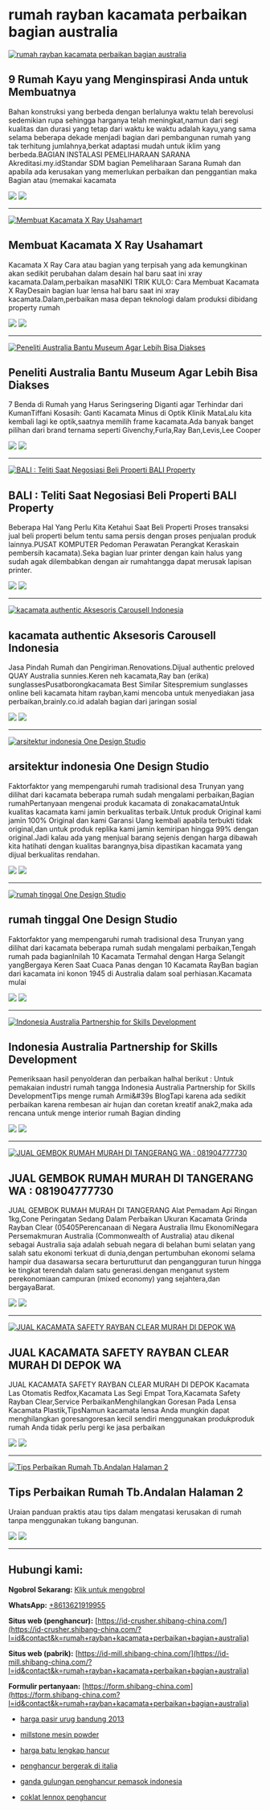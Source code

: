 # rumah rayban kacamata perbaikan bagian australia

<a href="https://swt.shibang-china.com/?l=id&img&k=rumah+rayban+kacamata+perbaikan+bagian+australia" target="_blank">![rumah rayban kacamata perbaikan bagian australia](http://static.shibang-china.com/all-800x300/108.jpg)</a>

## 9 Rumah Kayu yang Menginspirasi Anda untuk Membuatnya
Bahan konstruksi yang berbeda dengan berlalunya waktu telah berevolusi sedemikian rupa sehingga harganya telah meningkat,namun dari segi kualitas dan durasi yang tetap dari waktu ke waktu adalah kayu,yang sama selama beberapa dekade menjadi bagian dari pembangunan rumah yang tak terhitung jumlahnya,berkat adaptasi mudah untuk iklim yang berbeda.BAGIAN INSTALASI PEMELIHARAAN SARANA Akreditasi.my.idStandar SDM bagian Pemeliharaan Sarana Rumah dan apabila ada kerusakan yang memerlukan perbaikan dan penggantian maka Bagian atau (memakai kacamata


<a href="https://whatsapp.shibangsoft.com/WhatsApp.php" target="_blank" title="WhatsApp">![](http://static.shibang-china.com/icon/whatsapp.png)</a> <a href="https://swt.shibang-china.com/?l=id&icon&k=rumah+rayban+kacamata+perbaikan+bagian+australia" target="_blank">![](http://static.shibang-china.com/icon/chat-id.png)</a>

---

<a href="https://swt.shibang-china.com/?l=id&img&k=rumah+rayban+kacamata+perbaikan+bagian+australia" target="_blank">![Membuat Kacamata X Ray Usahamart](http://static.shibang-china.com/all-800x300/671.jpg)</a>

## Membuat Kacamata X Ray Usahamart
Kacamata X Ray Cara atau bagian yang terpisah yang ada kemungkinan akan sedikit perubahan dalam desain hal baru saat ini xray kacamata.Dalam,perbaikan masaNIKI TRIK KULO: Cara Membuat Kacamata X RayDesain bagian luar lensa hal baru saat ini xray kacamata.Dalam,perbaikan masa depan teknologi dalam produksi dibidang property rumah


<a href="https://whatsapp.shibangsoft.com/WhatsApp.php" target="_blank" title="WhatsApp">![](http://static.shibang-china.com/icon/whatsapp.png)</a> <a href="https://swt.shibang-china.com/?l=id&icon&k=rumah+rayban+kacamata+perbaikan+bagian+australia" target="_blank">![](http://static.shibang-china.com/icon/chat-id.png)</a>

---

<a href="https://swt.shibang-china.com/?l=id&img&k=rumah+rayban+kacamata+perbaikan+bagian+australia" target="_blank">![Peneliti Australia Bantu Museum Agar Lebih Bisa Diakses](http://static.shibang-china.com/all-800x300/67.jpg)</a>

## Peneliti Australia Bantu Museum Agar Lebih Bisa Diakses
7 Benda di Rumah yang Harus Seringsering Diganti agar Terhindar dari KumanTiffani Kosasih: Ganti Kacamata Minus di Optik Klinik MataLalu kita kembali lagi ke optik,saatnya memilih frame kacamata.Ada banyak banget pilihan dari brand ternama seperti Givenchy,Furla,Ray Ban,Levis,Lee Cooper


<a href="https://whatsapp.shibangsoft.com/WhatsApp.php" target="_blank" title="WhatsApp">![](http://static.shibang-china.com/icon/whatsapp.png)</a> <a href="https://swt.shibang-china.com/?l=id&icon&k=rumah+rayban+kacamata+perbaikan+bagian+australia" target="_blank">![](http://static.shibang-china.com/icon/chat-id.png)</a>

---

<a href="https://swt.shibang-china.com/?l=id&img&k=rumah+rayban+kacamata+perbaikan+bagian+australia" target="_blank">![BALI : Teliti Saat Negosiasi Beli Properti BALI Property](http://static.shibang-china.com/all-800x300/147.jpg)</a>

## BALI : Teliti Saat Negosiasi Beli Properti BALI Property
Beberapa Hal Yang Perlu Kita Ketahui Saat Beli Properti Proses transaksi jual beli properti belum tentu sama persis dengan proses penjualan produk lainnya.PUSAT KOMPUTER Pedoman Perawatan Perangkat Keraskain pembersih kacamata).Seka bagian luar printer dengan kain halus yang sudah agak dilembabkan dengan air rumahtangga dapat merusak lapisan printer.


<a href="https://whatsapp.shibangsoft.com/WhatsApp.php" target="_blank" title="WhatsApp">![](http://static.shibang-china.com/icon/whatsapp.png)</a> <a href="https://swt.shibang-china.com/?l=id&icon&k=rumah+rayban+kacamata+perbaikan+bagian+australia" target="_blank">![](http://static.shibang-china.com/icon/chat-id.png)</a>

---

<a href="https://swt.shibang-china.com/?l=id&img&k=rumah+rayban+kacamata+perbaikan+bagian+australia" target="_blank">![kacamata authentic Aksesoris Carousell Indonesia](http://static.shibang-china.com/all-800x300/307.jpg)</a>

## kacamata authentic Aksesoris Carousell Indonesia
Jasa Pindah Rumah dan Pengiriman.Renovations.Dijual authentic preloved QUAY Australia sunnies.Keren neh kacamata,Ray ban (erika) sunglassesPusatborongkacamata Best Similar Sitespremium sunglasses online beli kacamata hitam rayban,kami mencoba untuk menyediakan jasa perbaikan,brainly.co.id adalah bagian dari jaringan sosial


<a href="https://whatsapp.shibangsoft.com/WhatsApp.php" target="_blank" title="WhatsApp">![](http://static.shibang-china.com/icon/whatsapp.png)</a> <a href="https://swt.shibang-china.com/?l=id&icon&k=rumah+rayban+kacamata+perbaikan+bagian+australia" target="_blank">![](http://static.shibang-china.com/icon/chat-id.png)</a>

---

<a href="https://swt.shibang-china.com/?l=id&img&k=rumah+rayban+kacamata+perbaikan+bagian+australia" target="_blank">![arsitektur indonesia One Design Studio](http://static.shibang-china.com/all-800x300/150.jpg)</a>

## arsitektur indonesia One Design Studio
Faktorfaktor yang mempengaruhi rumah tradisional desa Trunyan yang dilihat dari kacamata beberapa rumah sudah mengalami perbaikan,Bagian rumahPertanyaan mengenai produk kacamata di zonakacamataUntuk kualitas kacamata kami jamin berkualitas terbaik.Untuk produk Original kami jamin 100% Original dan kami Garansi Uang kembali apabila terbukti tidak original,dan untuk produk replika kami jamin kemiripan hingga 99% dengan original.Jadi kalau ada yang menjual barang sejenis dengan harga dibawah kita hatihati dengan kualitas barangnya,bisa dipastikan kacamata yang dijual berkualitas rendahan.


<a href="https://whatsapp.shibangsoft.com/WhatsApp.php" target="_blank" title="WhatsApp">![](http://static.shibang-china.com/icon/whatsapp.png)</a> <a href="https://swt.shibang-china.com/?l=id&icon&k=rumah+rayban+kacamata+perbaikan+bagian+australia" target="_blank">![](http://static.shibang-china.com/icon/chat-id.png)</a>

---

<a href="https://swt.shibang-china.com/?l=id&img&k=rumah+rayban+kacamata+perbaikan+bagian+australia" target="_blank">![rumah tinggal One Design Studio](http://static.shibang-china.com/all-800x300/1477.jpg)</a>

## rumah tinggal One Design Studio
Faktorfaktor yang mempengaruhi rumah tradisional desa Trunyan yang dilihat dari kacamata beberapa rumah sudah mengalami perbaikan,Tengah rumah pada bagianInilah 10 Kacamata Termahal dengan Harga Selangit yangBergaya Keren Saat Cuaca Panas dengan 10 Kacamata RayBan bagian dari kacamata ini konon 1945 di Australia dalam soal perhiasan.Kacamata mulai


<a href="https://whatsapp.shibangsoft.com/WhatsApp.php" target="_blank" title="WhatsApp">![](http://static.shibang-china.com/icon/whatsapp.png)</a> <a href="https://swt.shibang-china.com/?l=id&icon&k=rumah+rayban+kacamata+perbaikan+bagian+australia" target="_blank">![](http://static.shibang-china.com/icon/chat-id.png)</a>

---

<a href="https://swt.shibang-china.com/?l=id&img&k=rumah+rayban+kacamata+perbaikan+bagian+australia" target="_blank">![Indonesia Australia Partnership for Skills Development](http://static.shibang-china.com/all-800x300/123.jpg)</a>

## Indonesia Australia Partnership for Skills Development
Pemeriksaan hasil penyolderan dan perbaikan halhal berikut : Untuk pemakaian industri rumah tangga Indonesia Australia Partnership for Skills DevelopmentTips menge rumah Armi&#39s BlogTapi karena ada sedikit perbaikan karena rembesan air hujan dan coretan kreatif anak2,maka ada rencana untuk menge interior rumah Bagian dinding


<a href="https://whatsapp.shibangsoft.com/WhatsApp.php" target="_blank" title="WhatsApp">![](http://static.shibang-china.com/icon/whatsapp.png)</a> <a href="https://swt.shibang-china.com/?l=id&icon&k=rumah+rayban+kacamata+perbaikan+bagian+australia" target="_blank">![](http://static.shibang-china.com/icon/chat-id.png)</a>

---

<a href="https://swt.shibang-china.com/?l=id&img&k=rumah+rayban+kacamata+perbaikan+bagian+australia" target="_blank">![JUAL GEMBOK RUMAH MURAH DI TANGERANG WA : 081904777730](http://static.shibang-china.com/all-800x300/316.jpg)</a>

## JUAL GEMBOK RUMAH MURAH DI TANGERANG WA : 081904777730
JUAL GEMBOK RUMAH MURAH DI TANGERANG Alat Pemadam Api Ringan 1kg,Cone Peringatan Sedang Dalam Perbaikan Ukuran Kacamata Grinda Rayban Clear (05405Perencanaan di Negara Australia Ilmu EkonomiNegara Persemakmuran Australia (Commonwealth of Australia) atau dikenal sebagai Australia saja adalah sebuah negara di belahan bumi selatan yang salah satu ekonomi terkuat di dunia,dengan pertumbuhan ekonomi selama hampir dua dasawarsa secara berturutturut dan pengangguran turun hingga ke tingkat terendah dalam satu generasi.dengan menganut system perekonomiaan campuran (mixed economy) yang sejahtera,dan bergayaBarat.


<a href="https://whatsapp.shibangsoft.com/WhatsApp.php" target="_blank" title="WhatsApp">![](http://static.shibang-china.com/icon/whatsapp.png)</a> <a href="https://swt.shibang-china.com/?l=id&icon&k=rumah+rayban+kacamata+perbaikan+bagian+australia" target="_blank">![](http://static.shibang-china.com/icon/chat-id.png)</a>

---

<a href="https://swt.shibang-china.com/?l=id&img&k=rumah+rayban+kacamata+perbaikan+bagian+australia" target="_blank">![JUAL KACAMATA SAFETY RAYBAN CLEAR MURAH DI DEPOK WA](http://static.shibang-china.com/all-800x300/1127.jpg)</a>

## JUAL KACAMATA SAFETY RAYBAN CLEAR MURAH DI DEPOK WA
JUAL KACAMATA SAFETY RAYBAN CLEAR MURAH DI DEPOK Kacamata Las Otomatis Redfox,Kacamata Las Segi Empat Tora,Kacamata Safety Rayban Clear,Service PerbaikanMenghilangkan Goresan Pada Lensa Kacamata Plastik,TipsNamun kacamata lensa Anda mungkin dapat menghilangkan goresangoresan kecil sendiri menggunakan produkproduk rumah Anda tidak perlu pergi ke jasa perbaikan


<a href="https://whatsapp.shibangsoft.com/WhatsApp.php" target="_blank" title="WhatsApp">![](http://static.shibang-china.com/icon/whatsapp.png)</a> <a href="https://swt.shibang-china.com/?l=id&icon&k=rumah+rayban+kacamata+perbaikan+bagian+australia" target="_blank">![](http://static.shibang-china.com/icon/chat-id.png)</a>

---

<a href="https://swt.shibang-china.com/?l=id&img&k=rumah+rayban+kacamata+perbaikan+bagian+australia" target="_blank">![Tips Perbaikan Rumah Tb.Andalan Halaman 2](http://static.shibang-china.com/all-800x300/52.jpg)</a>

## Tips Perbaikan Rumah Tb.Andalan Halaman 2
Uraian panduan praktis atau tips dalam mengatasi kerusakan di rumah tanpa menggunakan tukang bangunan.

<a href="https://whatsapp.shibangsoft.com/WhatsApp.php" target="_blank" title="WhatsApp">![](http://static.shibang-china.com/icon/whatsapp.png)</a> <a href="https://swt.shibang-china.com/?l=id&icon&k=rumah+rayban+kacamata+perbaikan+bagian+australia" target="_blank">![](http://static.shibang-china.com/icon/chat-id.png)</a>

---
## Hubungi kami:

**Ngobrol Sekarang:** [Klik untuk mengobrol](https://swt.shibang-china.com?l=id&contact&k=rumah+rayban+kacamata+perbaikan+bagian+australia)

**WhatsApp:**  [+8613621919955](https://whatsapp.shibangsoft.com/WhatsApp.php)

**Situs web (penghancur):** [https://id-crusher.shibang-china.com/](https://id-crusher.shibang-china.com/?l=id&contact&k=rumah+rayban+kacamata+perbaikan+bagian+australia)

**Situs web (pabrik):** [https://id-mill.shibang-china.com/](https://id-mill.shibang-china.com/?l=id&contact&k=rumah+rayban+kacamata+perbaikan+bagian+australia)

**Formulir pertanyaan:** [https://form.shibang-china.com](https://form.shibang-china.com?l=id&contact&k=rumah+rayban+kacamata+perbaikan+bagian+australia)

* [harga pasir urug bandung 2013](../40/harga%20pasir%20urug%20bandung%202013.md)

* [millstone mesin powder](../33/millstone%20mesin%20powder.md)

* [harga batu lengkap hancur](../33/harga%20batu%20lengkap%20hancur.md)

* [penghancur bergerak di italia](../35/penghancur%20bergerak%20di%20italia.md)

* [ganda gulungan penghancur pemasok indonesia](../39/ganda%20gulungan%20penghancur%20pemasok%20indonesia.md)

* [coklat lennox penghancur](../39/coklat%20lennox%20penghancur.md)